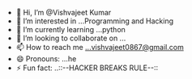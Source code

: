- 👋 Hi, I’m @Vishvajeet Kumar
- 👀 I’m interested in ...Programming and Hacking
- 🌱 I’m currently learning ...python
- 💞️ I’m looking to collaborate on ...
- 📫 How to reach me ...vishvajeet0867@gmail.com
- 😄 Pronouns: ...he
- ⚡ Fun fact: ..::--HACKER BREAKS RULE--::

<!---
vishvajeet67/vishvajeet67 is a ✨ special ✨ repository because its `README.md` (this file) appears on your GitHub profile.
You can click the Preview link to take a look at your changes.
--->
